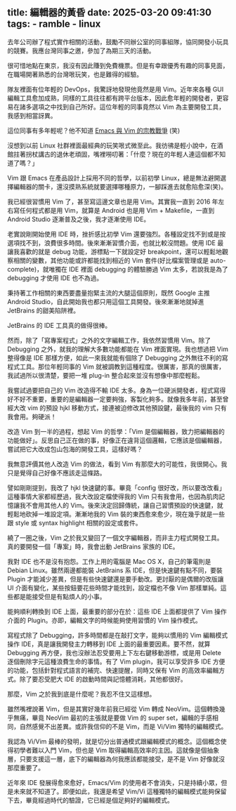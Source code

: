 title: 編輯器的黃昏
date: 2025-03-20 09:41:30
tags:
    - ramble
    - linux
---

去年公司辦了程式實作相關的活動，鼓勵不同辦公室的同事組隊，協同開發小玩具的競賽。我應台灣同事之邀，參加了為期三天的活動。

很可惜地點在東京，我沒有因此賺到免費機票。但是有幸跟優秀有趣的同事見面，在職場開著熟悉的台灣哏玩笑，也是難得的經驗。

<!-- more -->

隊友裡面有位年輕的 DevOps，我驚訝地發現他竟然是用 Vim。近年來各種 GUI 編輯工具愈加成熟，同樣的工具往往都有跨平台版本，因此愈年輕的開發者，更容易在諸多選項之中找到自己所好。這位年輕的同事竟然以 Vim 為主要開發工具，我感到相當訝異。

這位同事有多年輕呢？他不知道 [Emacs 與 Vim 的宗教戰爭](https://zh.wikipedia.org/zh-tw/%E7%B7%A8%E8%BC%AF%E5%99%A8%E4%B9%8B%E6%88%B0) (笑)

沒想到以前 Linux 社群裡面最經典的玩笑哏式微至此。我彷彿是輕小說中，在酒館拄著拐杖講古的退休老頑固，嘴裡嘮叨著：「什麼？現在的年輕人連這個都不知道了嗎？」

Vim 跟 Emacs 在產品設計上採用不同的哲學，以前初學 Linux，總是無法避開選擇編輯器的關卡，還沒摸熟系統就要選擇哪種原力，一腳踩進去就愈陷愈深(笑)。

我已經很習慣用 Vim 了，甚至寫這邊文章也是用 Vim。其實我一直到 2016 年左右寫任何程式都是用 Vim，就算是 Android 也是用 Vim + Makefile，一直到 Android Studio 逐漸普及之後，我才逐漸使用 IDE。

老實說剛開始使用 IDE 時，挫折感比初學 Vim 還要強烈。各種設定找不到或是按選項找不到，浪費很多時間。後來漸漸習慣介面，也就比較沒問題。使用 IDE 最讓我喜歡的就是 debug 功能，游標點一下就設定好 breakpoint，還可以輕鬆地觀察相關的變數，其他功能或許都能找到相近的 Vim 套件(好比檔案管理或是 auto-complete)，就唯獨在 IDE 裡面 debugging 的體驗勝過 Vim 太多，若說我是為了 debugging 才使用 IDE 也不為過。

秉持著工作相關的東西要盡量抱緊主流的大腿這個原則，既然 Google 主推 Android Studio，自此開始我也都只用這個工具開發。後來漸漸地就掉進 JetBrains 的甜美陷阱裡。

JetBrains 的 IDE 工具真的做得很棒。

然而，除了「寫專案程式」之外的文字編輯工作，我依然習慣用 Vim。除了 Debugging 之外，就我的理解大多數功能都能在 Vim 裡面實現。我也想過把 Vim 整得像是 IDE 那樣方便，如此一來我就能有個除了 Debugging 之外無往不利的寫程式工具。那位年輕同事的 Vim 就被調教到這種程度。很厲害，那真的很厲害，我試過所以很清楚，要把一堆 plug-in 整合起來並沒有想像中那麼輕鬆。

我嘗試過要把自己的 Vim 改造得不輸 IDE 太多。身為一位硬派開發者，程式寫得好不好不重要，重要的是編輯器一定要夠強，客製化夠多。就像我多年前，甚至曾經大改 vim 的預設 hjkl 移動方式，接連被迫修改其他預設鍵，最後我的 vim 只有我會用。夠硬派！

改造 Vim 到一半的過程，想起 Vim 的哲學：「Vim 是個編輯器，致力把編輯器的功能做好」。反思自己正在做的事，好像正在違背這個邏輯，它應該是個編輯器，嘗試把它大改成包山包海的開發工具，這樣好嗎？

我無意評價其他人改造 Vim 的做法，看到 Vim 有那麼大的可能性，我很開心。我只是覺得自己好像不應該走這條路。

譬如剛剛提到，我改了 hjkl 快速鍵的事。畢竟「config 很好改，所以要改改看」這種事情大家都經歷過，我大改設定檔使得我的 Vim 只有我會用，也因為肌肉記憶讓我不會用其他人的 Vim。後來決定回歸傳統，讓自己習慣預設的快速鍵，就輕鬆地砍掉一堆設定項。漸漸地我的 Vim 裝的東西愈來愈少，現在幾乎就是一些跟 style 或 syntax highlight 相關的設定或套件。

繞了一圈之後，Vim 之於我又變回了一個文字編輯器，而非主力程式開發工具。真的要開發一個「專案」時，我會出動 JetBrains 家族的 IDE。

我對 IDE 也不是沒有抱怨。工作上用的電腦是 Mac OS X，自己的筆電則是 Debian Linux。雖然兩邊都能裝 JetBrains 系 IDE，但是快速鍵有點不同，要裝 Plugin 才能減少差異，但是有些快速鍵還是要手動改。更討厭的是偶爾的改版讓 UI 介面有變化，某些按鈕要花些時間才能找到，設定檔也不像 Vim 那樣單純。這些都是能接受但是有點煩人的小事。

能夠順利轉換到 IDE 上面，最重要的部分在於：這些 IDE 上面都提供了 Vim 操作介面的 Plugin。亦即，編輯文字的時候能夠使用習慣的 Vim 操作模式。

寫程式除了 Debugging，許多時間都是在敲打文字，能夠以慣用的 Vim 編輯模式操作 IDE，真是讓我開發主力轉移到 IDE 上面的最重要因素。要不然，就算 Debugging 再方便，我也沒辦法忍受要用上下左右鍵移動游標，或是用 Delete 逐個刪除字元這種浪費生命的事情。有了 Vim plugin，我可以享受許多 IDE 方便的功能，包括針對程式語言的補完、快速提醒，同時又保有 Vim 的高效率編輯方式。除了要忍受肥大 IDE 的啟動時間與記憶體消耗，其他都很好。

那麼，Vim 之於我到底是什麼呢？我忍不住又這樣想。

雖然嘴裡說著 Vim，但是其實好幾年前我已經從 Vim 轉成 NeoVim。這個轉換幾乎無痛，畢竟 NeoVim 最初的主張就是要做 Vim 的 super set，編輯的手感相同，自然感覺不出差異。或許我信仰的不是 Vim，而是 Vi/Vim 獨特的編輯模式。

我認為 Vi/Vim 最棒的發明，就是切分出普通模式跟編輯模式的概念。這個概念使得初學者難以入門 Vim，但也是 Vim 取得編輯高效率的主因。這就像是個抽象層，只要支援這一層，底下的編輯器為何我應該都能接受，是不是 Vim 好像就沒那麼重要了。

近年來 IDE 發展得愈來愈好，Emacs/Vim 的使用者不會消失，只是持續小眾，但是未來就不知道了。即便如此，我還是希望 Vim/Vi 這種獨特的編輯模式能夠保留下去，畢竟經過時代的驗證，它已經是個足夠好的編輯模式。
